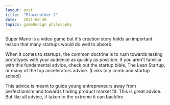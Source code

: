 ```yaml
---
layout: post
title:  "Placeholder 2"
date:   2021-08-30
topics: gameDesign philosophy
---
```

Super Mario is a video game but it's creation story holds an important lesson that many startups would do well to absorb.

When it comes to startups, the common doctrine is to rush towards testing prototypes with your audience as quickly as possible. If you aren't familiar with this fundamental advice, check out the startup bible, The Lean Startup, or many of the top accelerators advice. (Links to y comb and startup school)

This advice is meant to guide young entrepreneurs away from perfectionism and towards finding product market fit. This is great advice. But like all advice, if taken to the extreme it can backfire.

